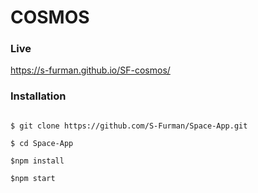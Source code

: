 # COSMOS

### Live

https://s-furman.github.io/SF-cosmos/

### Installation

```

$ git clone https://github.com/S-Furman/Space-App.git

$ cd Space-App

$npm install

$npm start
```

